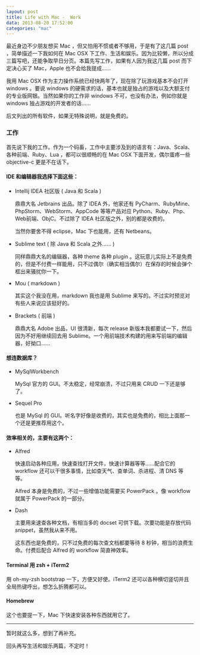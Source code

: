 ```yaml
---
layout: post
title: Life with Mac -  Work
data: 2013-08-20 17:52:00
categories: "mac"
---
```


最近身边不少朋友想买 Mac ，但又怕用不惯或者不够用，于是有了这几篇 post ，简单描述一下我如何在 Mac OSX 下工作、生活和娱乐。因为比较懒，所以分成三篇写吧，还能争取早日分页。本篇先写工作，如果有人因为我这几篇 post 而下定决心买了 Mac，Apple 也不会给我提成……

我用 Mac OSX 作为主力操作系统已经快两年了，现在除了玩游戏基本不会打开 windows 。要说 windows 的硬需求的话，基本也就是独占的游戏以及大额支付的专业版网银。当然如果你的工作非 windows 不可，也没有办法，例如你就是 windows 独占游戏的开发者的话……

后文列出的所有软件，如果无特殊说明，就是免费的。

### 工作

首先说下我的工作。作为一个码畜，工作中主要涉及到的语言有：Java、Scala、各种前端、Ruby、Lua ，都可以很顺畅的在 Mac OSX 下面开发，偶尔蛋疼一些 objective-c 更是不在话下。

#### IDE 和编辑器我选择下面这些：

- Intellij IDEA 社区版 ( Java 和 Scala )

    鼎鼎大名 Jetbrains 出品。除了 IDEA 外，他家还有 PyCharm、RubyMine、PhpStorm、WebStorm、AppCode 等等产品对应 Python、Ruby、Php、Web前端、ObjC。不过除了 IDEA 社区版之外，别的都是收费的。

    当然你要舍不得 eclipse，Mac 下也能用，还有 Netbeans。

- Sublime text ( 除 Java 和 Scala 之外…… )

    同样鼎鼎大名的编辑器，各种 theme 各种 plugin 。这玩意儿实际上不是免费的，但是不付费一样能用，只不过偶尔（确实相当偶尔）在保存的时候会弹个框出来骚扰你一下。

- Mou ( markdown )

    其实这个我没在用，markdown 我也是用 Sublime 来写的。不过实时预览对有些人来说应该挺好的。

- Brackets ( 前端 )

    鼎鼎大名 Adobe 出品，UI 很清新，每次 release 新版本我都要试一下，然后因为不好用继续回去用 Sublime。一个用前端技术构建的用来写前端的编辑器，好拗口……

#### 想连数据库？

- MySqlWorkbench

    MySql 官方的 GUI。不太稳定，经常崩溃，不过只用来 CRUD 一下还是够了。

- Sequel Pro

    也是 MySql 的 GUI。听名字好像是收费的，其实也是免费的，相比上面那一个还是更推荐用这个。

#### 效率相关的，主要有这两个：

- Alfred

    快速启动各种应用，快速查找打开文件，快速计算器等等……配合它的 workflow 还可以干很多事情，比如查天气、查单词、杀进程、清 DNS 等等。

    Alfred 本身是免费的，不过一些增值功能需要买 PowerPack 。像 workflow 就属于 PowerPack 的一部分。

- Dash

    主要用来速查各种文档，有相当多的 docset 可供下载。次要功能是存放代码 snippet，虽然我从来不用。

    这东西也是免费的，只不过免费的每次查文档都要等待 8 秒钟，相当的浪费生命。付费后配合 Alfred 的 workflow 简直神效率。

#### Terminal 用 zsh + iTerm2

用 oh-my-zsh bootstrap 一下，方便又好使。iTerm2 还可以各种横切竖切并且全局热键呼出，想怎么折腾都可以。

#### Homebrew

这个也要提一下，Mac 下快速安装各种东西就用它了。

---

暂时就这么多，想到了再补充。

回头再写生活和娱乐两篇，不定时！
